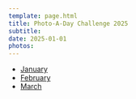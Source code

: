 ```yaml
---
template: page.html
title: Photo-A-Day Challenge 2025
subtitle: 
date: 2025-01-01
photos:  
---
```


- [January](https://photos.app.goo.gl/ur1w7hG3JgqjoUpT6)
- [February](https://photos.app.goo.gl/VrR6tgrBTxFFvCUb9)
- [March](https://photos.app.goo.gl/Sj2fXgU6wJnPHjXH8)
